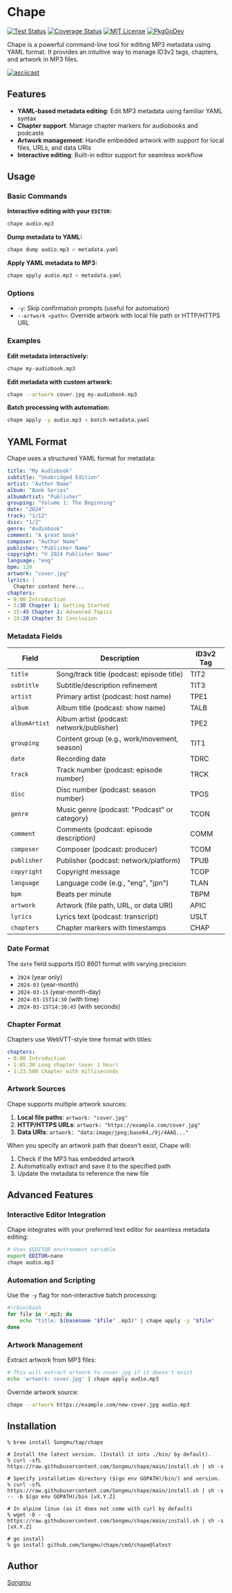 # Chape

[![Test Status](https://github.com/Songmu/chape/actions/workflows/test.yaml/badge.svg?branch=main)][actions]
[![Coverage Status](https://codecov.io/gh/Songmu/chape/branch/main/graph/badge.svg)][codecov]
[![MIT License](https://img.shields.io/github/license/Songmu/chape)][license]
[![PkgGoDev](https://pkg.go.dev/badge/github.com/Songmu/chape)][PkgGoDev]

[actions]: https://github.com/Songmu/chape/actions?workflow=test
[codecov]: https://codecov.io/gh/Songmu/chape
[license]: https://github.com/Songmu/chape/blob/main/LICENSE
[PkgGoDev]: https://pkg.go.dev/github.com/Songmu/chape

Chape is a powerful command-line tool for editing MP3 metadata using YAML format. It provides an intuitive way to manage ID3v2 tags, chapters, and artwork in MP3 files.

[![asciicast](https://asciinema.org/a/B0XoBtk61X4MfsZ0iFhRlWcRj.svg)](https://asciinema.org/a/B0XoBtk61X4MfsZ0iFhRlWcRj)

## Features
- **YAML-based metadata editing**: Edit MP3 metadata using familiar YAML syntax
- **Chapter support**: Manage chapter markers for audiobooks and podcasts
- **Artwork management**: Handle embedded artwork with support for local files, URLs, and data URIs
- **Interactive editing**: Built-in editor support for seamless workflow

## Usage

### Basic Commands

**Interactive editing with your `EDITOR`:**
```bash
chape audio.mp3
```

**Dump metadata to YAML:**
```bash
chape dump audio.mp3 > metadata.yaml
```

**Apply YAML metadata to MP3:**
```bash
chape apply audio.mp3 < metadata.yaml
```

### Options
- `-y`: Skip confirmation prompts (useful for automation)
- `--artwork <path>`: Override artwork with local file path or HTTP/HTTPS URL

### Examples

**Edit metadata interactively:**
```bash
chape my-audiobook.mp3
```

**Edit metadata with custom artwork:**
```bash
chape --artwork cover.jpg my-audiobook.mp3
```

**Batch processing with automation:**
```bash
chape apply -y audio.mp3 < batch-metadata.yaml
```

## YAML Format

Chape uses a structured YAML format for metadata:

```yaml
title: "My Audiobook"
subtitle: "Unabridged Edition"
artist: "Author Name"
album: "Book Series"
albumArtist: "Publisher"
grouping: "Volume 1: The Beginning"
date: "2024"
track: "1/12"
disc: "1/2"
genre: "Audiobook"
comment: "A great book"
composer: "Author Name"
publisher: "Publisher Name"
copyright: "© 2024 Publisher Name"
language: "eng"
bpm: 120
artwork: "cover.jpg"
lyrics: |
  Chapter content here...
chapters:
- 0:00 Introduction
- 5:30 Chapter 1: Getting Started
- 15:45 Chapter 2: Advanced Topics
- 28:20 Chapter 3: Conclusion
```

### Metadata Fields

| Field | Description | ID3v2 Tag |
|-------|-------------|-----------|
| `title` | Song/track title (podcast: episode title) | TIT2 |
| `subtitle` | Subtitle/description refinement | TIT3 |
| `artist` | Primary artist (podcast: host name) | TPE1 |
| `album` | Album title (podcast: show name) | TALB |
| `albumArtist` | Album artist (podcast: network/publisher) | TPE2 |
| `grouping` | Content group (e.g., work/movement, season) | TIT1 |
| `date` | Recording date | TDRC |
| `track` | Track number (podcast: episode number) | TRCK |
| `disc` | Disc number (podcast: season number) | TPOS |
| `genre` | Music genre (podcast: "Podcast" or category) | TCON |
| `comment` | Comments (podcast: episode description) | COMM |
| `composer` | Composer (podcast: producer) | TCOM |
| `publisher` | Publisher (podcast: network/platform) | TPUB |
| `copyright` | Copyright message | TCOP |
| `language` | Language code (e.g., "eng", "jpn") | TLAN |
| `bpm` | Beats per minute | TBPM |
| `artwork` | Artwork (file path, URL, or data URI) | APIC |
| `lyrics` | Lyrics text (podcast: transcript) | USLT |
| `chapters` | Chapter markers with timestamps | CHAP |

### Date Format

The `date` field supports ISO 8601 format with varying precision:
- `2024` (year only)
- `2024-03` (year-month)
- `2024-03-15` (year-month-day)
- `2024-03-15T14:30` (with time)
- `2024-03-15T14:30:45` (with seconds)

### Chapter Format

Chapters use WebVTT-style time format with titles:
```yaml
chapters:
- 0:00 Introduction
- 1:05:30 Long chapter (over 1 hour)
- 1:23.500 Chapter with milliseconds
```

### Artwork Sources

Chape supports multiple artwork sources:

1. **Local file paths**: `artwork: "cover.jpg"`
2. **HTTP/HTTPS URLs**: `artwork: "https://example.com/cover.jpg"`
3. **Data URIs**: `artwork: "data:image/jpeg;base64,/9j/4AAQ..."`

When you specify an artwork path that doesn't exist, Chape will:
1. Check if the MP3 has embedded artwork
2. Automatically extract and save it to the specified path
3. Update the metadata to reference the new file

## Advanced Features

### Interactive Editor Integration

Chape integrates with your preferred text editor for seamless metadata editing:

```bash
# Uses $EDITOR environment variable
export EDITOR=nano
chape audio.mp3
```

### Automation and Scripting

Use the `-y` flag for non-interactive batch processing:

```bash
#!/bin/bash
for file in *.mp3; do
    echo "title: $(basename "$file" .mp3)" | chape apply -y "$file"
done
```

### Artwork Management

Extract artwork from MP3 files:
```bash
# This will extract artwork to cover.jpg if it doesn't exist
echo 'artwork: cover.jpg' | chape apply audio.mp3
```

Override artwork source:
```bash
chape --artwork https://example.com/new-cover.jpg audio.mp3
```

## Installation

```console
% brew install Songmu/tap/chape

# Install the latest version. (Install it into ./bin/ by default).
% curl -sfL https://raw.githubusercontent.com/Songmu/chape/main/install.sh | sh -s

# Specify installation directory ($(go env GOPATH)/bin/) and version.
% curl -sfL https://raw.githubusercontent.com/Songmu/chape/main/install.sh | sh -s -- -b $(go env GOPATH)/bin [vX.Y.Z]

# In alpine linux (as it does not come with curl by default)
% wget -O - -q https://raw.githubusercontent.com/Songmu/chape/main/install.sh | sh -s [vX.Y.Z]

# go install
% go install github.com/Songmu/chape/cmd/chape@latest
```

## Author

[Songmu](https://github.com/Songmu)
